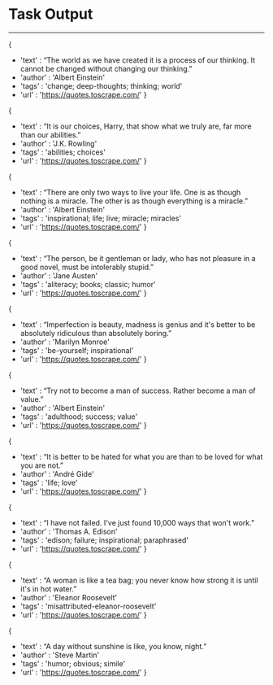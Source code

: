 # Task Output
---

{
- 'text'  : “The world as we have created it is a process of our thinking. It cannot be changed without changing our thinking.”
- 'author' : 'Albert Einstein'
- 'tags'   : 'change; deep-thoughts; thinking; world'
- 'url'    : 'https://quotes.toscrape.com/'
}

{
- 'text'  : “It is our choices, Harry, that show what we truly are, far more than our abilities.”
- 'author' : 'J.K. Rowling'
- 'tags'   : 'abilities; choices'
- 'url'    : 'https://quotes.toscrape.com/'
}

{
- 'text'  : “There are only two ways to live your life. One is as though nothing is a miracle. The other is as though everything is a miracle.”
- 'author' : 'Albert Einstein'
- 'tags'   : 'inspirational; life; live; miracle; miracles'
- 'url'    : 'https://quotes.toscrape.com/'
}

{
- 'text'  : “The person, be it gentleman or lady, who has not pleasure in a good novel, must be intolerably stupid.”
- 'author' : 'Jane Austen'
- 'tags'   : 'aliteracy; books; classic; humor'
- 'url'    : 'https://quotes.toscrape.com/'
}

{
- 'text'  : “Imperfection is beauty, madness is genius and it's better to be absolutely ridiculous than absolutely boring.”
- 'author' : 'Marilyn Monroe'
- 'tags'   : 'be-yourself; inspirational'
- 'url'    : 'https://quotes.toscrape.com/'
}

{
- 'text'  : “Try not to become a man of success. Rather become a man of value.”
- 'author' : 'Albert Einstein'
- 'tags'   : 'adulthood; success; value'
- 'url'    : 'https://quotes.toscrape.com/'
}

{
- 'text'  : “It is better to be hated for what you are than to be loved for what you are not.”
- 'author' : 'André Gide'
- 'tags'   : 'life; love'
- 'url'    : 'https://quotes.toscrape.com/'
}

{
- 'text'  : “I have not failed. I've just found 10,000 ways that won't work.”
- 'author' : 'Thomas A. Edison'
- 'tags'   : 'edison; failure; inspirational; paraphrased'
- 'url'    : 'https://quotes.toscrape.com/'
}

{
- 'text'  : “A woman is like a tea bag; you never know how strong it is until it's in hot water.”
- 'author' : 'Eleanor Roosevelt'
- 'tags'   : 'misattributed-eleanor-roosevelt'
- 'url'    : 'https://quotes.toscrape.com/'
}

{
- 'text'  : “A day without sunshine is like, you know, night.”
- 'author' : 'Steve Martin'
- 'tags'   : 'humor; obvious; simile'
- 'url'    : 'https://quotes.toscrape.com/'
}

